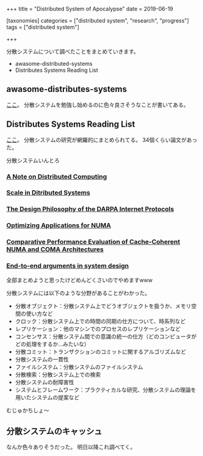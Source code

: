 +++
title = "Distributed System of Apocalypse"
date = 2019-06-19

[taxonomies]
categories = ["distributed system", "research", "progress"]
tags = ["distributed system"]

+++

分散システムについて調べたことをまとめていきます。
- awasome-distributed-systems
- Distributes Systems Reading List

<!-- more -->

## awasome-distributes-systems
[ここ](https://github.com/theanalyst/awesome-distributed-systems)。
分散システムを勉強し始めるのに色々良さそうなことが書いてある。

## Distributes Systems Reading List
[ここ](https://www.cs.rutgers.edu/~pxk/417/readinglist.html)。
分散システムの研究が網羅的にまとめられてる。
34個くらい論文があった。

分散システムいんとろ
### [A Note on Distributed Computing](http://citeseerx.ist.psu.edu/viewdoc/summary?doi=10.1.1.41.7628)

### [Scale in Ditributed Systems](http://clifford.neuman.name/papers/pdf/94--_scale-dist-sys-neuman-readings-dcs.pdf)

### [The Design Philosophy of the DARPA Internet Protocols](http://ccr.sigcomm.org/archive/1995/jan95/ccr-9501-clark.pdf)

### [Optimizing Applications for NUMA](https://software.intel.com/sites/default/files/m/d/4/1/d/8/3-5-MemMgt_-_Optimizing_Applications_for_NUMA.pdf)

### [Comparative Performance Evaluation of Cache-Coherent NUMA and COMA Architectures](http://www.cs.berkeley.edu/~kubitron/cs258/handouts/papers/p80-stenstrom.pdf)

### [End-to-end arguments in system design](http://web.mit.edu/Saltzer/www/publications/endtoend/endtoend.pdf)

全部まとめようと思ったけどめんどくさいのでやめますwww

分散システムには以下のような分野があることがわかった。

- 分散オブジェクト：分散システム上でどうオブジェクトを扱うか、メモリ空間の使い方など
- クロック：分散システム上での時間の同期の仕方について、時系列など
- レプリケーション：他のマシンでのプロセスのレプリケーションなど
- コンセンサス：分散システム間での意識の統一の仕方（どのコンピュータがどの処理をするか…みたいな）
- 分散コミット：トランザクションのコミットに関するアルゴリズムなど
- 分散システムの一貫性
- ファイルシステム：分散システムのファイルシステム
- 分散検索：分散システム上での検索
- 分散システムの耐障害性
- システムとフレームワーク：プラクティカルな研究、分散システムの理論を用いたシステムの提案など

むじゅかちしょ〜

## 分散システムのキャッシュ

なんか色々ありそうだった。
明日以降これ調べてく。